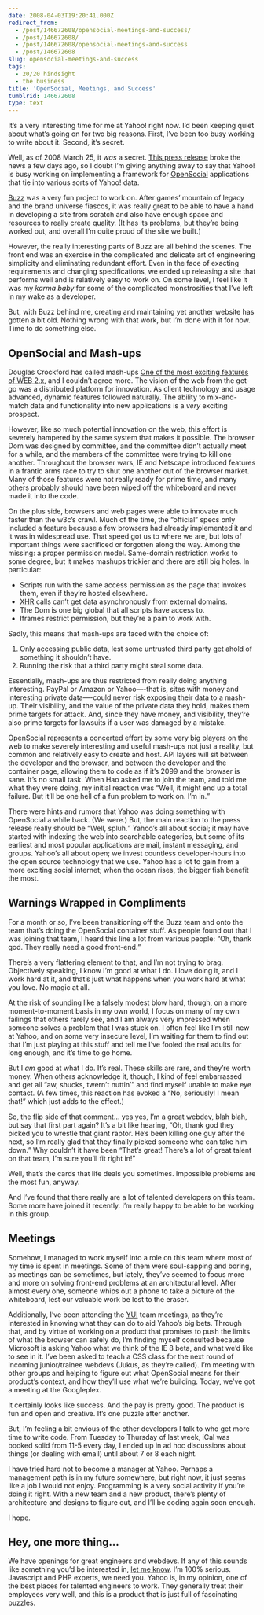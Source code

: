 ```yaml
---
date: 2008-04-03T19:20:41.000Z
redirect_from:
  - /post/146672608/opensocial-meetings-and-success/
  - /post/146672608/
  - /post/146672608/opensocial-meetings-and-success
  - /post/146672608
slug: opensocial-meetings-and-success
tags:
  - 20/20 hindsight
  - the business
title: 'OpenSocial, Meetings, and Success'
tumblrid: 146672608
type: text
---
```

<p>It’s a very interesting time for me at Yahoo! right now.  I’d been keeping quiet about what’s going on for two big reasons.  First, I’ve been too busy working to write about it.  Second, it’s secret.</p>

<p>Well, as of 2008 March 25, it <em>was</em> a secret.  <a href="http://yhoo.client.shareholder.com/press/releasedetail.cfm?ReleaseID=301421">This press release</a> broke the news a few days ago, so I doubt I’m giving anything away to say that Yahoo! is busy working on implementing a framework for <a href="http://code.google.com/apis/opensocial/">OpenSocial</a> applications that tie into various sorts of Yahoo! data.</p>

<p><a href="http://buzz.yahoo.com">Buzz</a> was a very fun project to work on.  After games’ mountain of legacy and the brand universe fiascos, it was really great to be able to have a hand in developing a site from scratch and also have enough space and resources to really create quality.  (It has its problems, but they’re being worked out, and overall I’m quite proud of the site we built.)</p>

<p>However, the really interesting parts of Buzz are all behind the scenes.  The front end was an exercise in the complicated and delicate art of engineering simplicity and eliminating redundant effort.  Even in the face of exacting requirements and changing specifications, we ended up releasing a site that performs well and is relatively easy to work on.  On some level, I feel like it was my <dfn title="The kid you have and treat really nicely to make up for their older sibling that turned into a drug addict due to your shoddy parenting">karma baby</dfn> for some of the complicated monstrosities that I’ve left in my wake as a developer.</p>

<p>But, with Buzz behind me, creating and maintaining yet another website has gotten a bit old.  Nothing wrong with that work, but I’m done with it for now.  Time to do something else.</p>

<h2 id="opensocial_and_mash_ups">OpenSocial and Mash-ups</h2>

<p>Douglas Crockford has called mash-ups <a href="http://blog.360.yahoo.com/blog-TBPekxc1dLNy5DOloPfzVvFIVOWMB0li?tag=mashups">One of the most exciting features of WEB 2.x</a>, and I couldn’t agree more.  The vision of the web from the get-go was a distributed platform for innovation.  As client technology and usage advanced, dynamic features followed naturally.  The ability to mix-and-match data and functionality into new applications is a <em>very</em> exciting prospect.</p>

<p>However, like so much potential innovation on the web, this effort is severely hampered by the same system that makes it possible.  The browser Dom was designed by committee, and the committee didn’t actually meet for a while, and the members of the committee were trying to kill one another.  Throughout the browser wars, IE and Netscape introduced features in a frantic arms race to try to shut one another out of the browser market.  Many of those features were not really ready for prime time, and many others probably should have been wiped off the whiteboard and never made it into the code.</p>

<p>On the plus side, browsers and web pages were able to innovate much faster than the w3c’s crawl.  Much of the time, the “official” specs only included a feature because a few browsers had already implemented it and it was in widespread use.  That speed got us to where we are, but lots of important things were sacrificed or forgotten along the way.  Among the missing: a proper permission model.  Same-domain restriction works to some degree, but it makes mashups trickier and there are still big holes.  In particular:</p>

<ul><li>Scripts run with the same access permission as the page that invokes them, even if they’re hosted elsewhere.</li>
<li><abbr title="XML HTTP Request">XHR</abbr> calls can’t get data asynchronously from external domains.</li>
<li>The Dom is one big global that all scripts have access to.</li>
<li>Iframes restrict permission, but they’re a pain to work with.</li>
</ul><p>Sadly, this means that mash-ups are faced with the choice of:</p>

<ol><li>Only accessing public data, lest some untrusted third party get ahold of something it shouldn’t have.</li>
<li>Running the risk that a third party might steal some data.</li>
</ol><p>Essentially, mash-ups are thus restricted from really doing anything interesting.  PayPal or Amazon or Yahoo—-that is, sites with money and interesting private data—-could never risk exposing their data to a mash-up.  Their visibility, and the value of the private data they hold, makes them prime targets for attack.  And, since they have money, and visibility, they’re also prime targets for lawsuits if a user was damaged by a mistake.</p>

<p>OpenSocial represents a concerted effort by some very big players on the web to make severely interesting and useful mash-ups not just a reality, but common and relatively easy to create and host.  API layers will sit between the developer and the browser, and between the developer and the container page, allowing them to code as if it’s 2099 and the browser is sane.  It’s no small task.  When Hao asked me to join the team, and told me what they were doing, my initial reaction was <q>Well, it might end up a total failure.  But it’ll be one hell of a fun problem to work on.  I’m in.</q></p>

<p>There were hints and rumors that Yahoo was doing something with OpenSocial a while back.  (We were.)  But, the main reaction to the press release really should be <q>Well, spluh.</q>  Yahoo’s all about social; it may have started with indexing the web into searchable categories, but some of its earliest and most popular applications are mail, instant messaging, and groups.  Yahoo’s all about open; we invest countless developer-hours into the open source technology that we use.  Yahoo has a lot to gain from a more exciting social internet; when the ocean rises, the bigger fish benefit the most.</p>

<h2 id="warnings_wrapped_in_compliments">Warnings Wrapped in Compliments</h2>

<p>For a month or so, I’ve been transitioning off the Buzz team and onto the team that’s doing the OpenSocial container stuff.  As people found out that I was joining that team, I heard this line a lot from various people: <q>Oh, thank god.  They really need a good front-end.</q></p>

<p>There’s a very flattering element to that, and I’m not trying to brag.  Objectively speaking, I know I’m good at what I do.  I love doing it, and I work hard at it, and that’s just what happens when you work hard at what you love.  No magic at all.</p>

<p>At the risk of sounding like a falsely modest blow hard, though, on a more moment-to-moment basis in my own world, I focus on many of my own failings that others rarely see, and I am always very impressed when someone solves a problem that I was stuck on.  I often feel like I’m still new at Yahoo, and on some very insecure level, I’m waiting for them to find out that I’m just playing at this stuff and tell me I’ve fooled the real adults for long enough, and it’s time to go home.</p>

<p>But I <em>am</em> good at what I do.  It’s real.  These skills are rare, and they’re worth money.  When others acknowledge it, though, I kind of feel embarrassed and get all “aw, shucks, twern’t nuttin’” and find myself unable to make eye contact.  (A few times, this reaction has evoked a <q>No, seriously!  I mean that!</q> which just adds to the effect.)</p>

<p>So, the flip side of that comment… yes yes, I’m a great webdev, blah blah, but say that first part again?  It’s a bit like hearing, <q>Oh, thank god they picked you to wrestle that giant raptor.  He’s been killing one guy after the next, so I’m really glad that they finally picked someone who can take him down.</q>  Why couldn’t it have been <q>That’s great!  There’s a lot of great talent on that team, I’m sure you’ll fit right in!</q></p>

<p>Well, that’s the cards that life deals you sometimes.  Impossible problems are the most fun, anyway.</p>

<p>And I’ve found that there really are a lot of talented developers on this team.  Some more have joined it recently.  I’m really happy to be able to be working in this group.</p>

<h2 id="meetings">Meetings</h2>

<p>Somehow, I managed to work myself into a role on this team where most of my time is spent in meetings.  Some of them were soul-sapping and boring, as meetings can be sometimes, but lately, they’ve seemed to focus more and more on solving front-end problems at an architectural level.  After almost every one, someone whips out a phone to take a picture of the whiteboard, lest our valuable work be lost to the eraser.  </p>

<p>Additionally, I’ve been attending the <a href="http://developer.yahoo.com/yui/" title="Yahoo User Interface">YUI</a> team meetings, as they’re interested in knowing what they can do to aid Yahoo’s big bets.  Through that, and by virtue of working on a product that promises to push the limits of what the browser can safely do, I’m finding myself consulted because Microsoft is asking Yahoo what we think of the IE 8 beta, and what we’d like to see in it.  I’ve been asked to teach a CSS class for the next round of incoming junior/trainee webdevs (Jukus, as they’re called).  I’m meeting with other groups and helping to figure out what OpenSocial means for their product’s context, and how they’ll use what we’re building.  Today, we’ve got a meeting at the Googleplex.</p>

<p>It certainly looks like success.  And the pay is pretty good.  The product is fun and open and creative.  It’s one puzzle after another.</p>

<p>But, I’m feeling a bit envious of the other developers I talk to who get more time to write code.  From Tuesday to Thursday of last week, iCal was booked solid from 11-5 every day, I ended up in ad hoc discussions about things (or dealing with email) until about 7 or 8 each night.</p>

<p>I have tried hard not to become a manager at Yahoo.  Perhaps a management path is in my future somewhere, but right now, it just seems like a job I would not enjoy.  Programming is a very social activity if you’re doing it right.  With a new team and a new product, there’s plenty of architecture and designs to figure out, and I’ll be coding again soon enough.</p>

<p>I hope.</p>

<h2 id="hey_one_more_thing8230">Hey, one more thing…</h2>

<p>We have openings for great engineers and webdevs.  If any of this sounds like something you’d be interested in, <a href="http://foohack.com/contact/">let me know</a>.  I’m 100% serious.  Javascript and PHP experts, we need you.  Yahoo is, in my opinion, one of the best places for talented engineers to work.  They generally treat their employees very well, and this is a product that is just full of fascinating puzzles.  </p>
